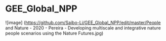 # GEE_Global_NPP
![image] (https://github.com/Saibo-Li/GEE_Global_NPP/edit/master/People and Nature - 2020 - Pereira - Developing multiscale and integrative nature people scenarios using the Nature Futures.jpg)

